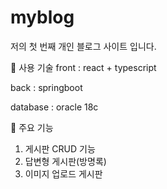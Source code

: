# myblog

저의 첫 번째 개인 블로그 사이트 입니다.

📝 사용 기술
front : react + typescript

back : springboot

database : oracle 18c

📝 주요 기능
1) 게시판 CRUD 기능
2) 답변형 게시판(방명록)
3) 이미지 업로드 게시판
